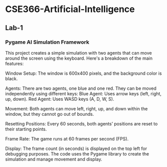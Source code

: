# CSE366-Artificial-Intelligence
## Lab-1
### Pygame AI Simulation Framework
This project creates a simple simulation with two agents that can move around the screen using the keyboard. Here's a breakdown of the main features:

Window Setup: The window is 600x400 pixels, and the background color is black.

Agents: There are two agents, one blue and one red. They can be moved independently using different keys:
Blue Agent: Uses arrow keys (left, right, up, down).
Red Agent: Uses WASD keys (A, D, W, S).

Movement: Both agents can move left, right, up, and down within the window, but they cannot go out of bounds.

Resetting Positions: Every 60 seconds, both agents’ positions are reset to their starting points.

Frame Rate: The game runs at 60 frames per second (FPS).

Display: The frame count (in seconds) is displayed on the top left for debugging purposes.
The code uses the Pygame library to create the simulation and manage movement and display.


